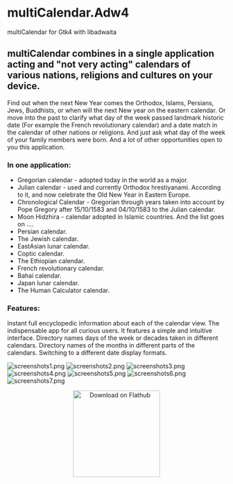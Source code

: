 # multiCalendar.Adw4
multiCalendar for Gtk4 with libadwaita

## multiCalendar combines in a single application acting and "not very acting" calendars of various nations, religions and cultures on your device.

Find out when the next New Year comes the Orthodox, Islams, Persians, Jews, Buddhists, or when will the next New year on the eastern calendar.
Or move into the past to clarify what day of the week passed landmark historic date
(For example the French revolutionary calendar) and a date match in the calendar of other nations or religions.
And just ask what day of the week of your family members were born.
And a lot of other opportunities open to you this application.

### In one application:

  - Gregorian calendar - adopted today in the world as a major.
  - Julian calendar - used and currently Orthodox hrestiyanami. According to it, and now celebrate the Old New Year in Eastern Europe.
  - Chronological Calendar - Gregorian through years taken into account by Pope Gregory after 15/10/1583 and 04/10/1583 to the Julian calendar.
  - Moon Hidzhira - calendar adopted in Islamic countries.
  And the list goes on ....
  - Persian calendar.
  - The Jewish calendar.
  - EastAsian lunar calendar.
  - Coptic calendar.
  - The Ethiopian calendar.
  - French revolutionary calendar.
  - Bahai calendar.
  - Japan lunar calendar.
  - The Human Calculator calendar.

### Features:

Instant full encyclopedic information about each of the calendar view.
The indispensable app for all curious users.
It features a simple and intuitive interface.
Directory names days of the week or decades taken in different calendars.
Directory names of the months in different parts of the calendars.
Switching to a different date display formats.



![screenshots1.png](/data/screenshots/screenshots1.png)
![screenshots2.png](/data/screenshots/screenshots2.png)
![screenshots3.png](/data/screenshots/screenshots3.png)
![screenshots4.png](/data/screenshots/screenshots4.png)
![screenshots5.png](/data/screenshots/screenshots5.png)
![screenshots6.png](/data/screenshots/screenshots6.png)
![screenshots7.png](/data/screenshots/screenshots7.png)

<p align="center">
<a href="https://flathub.org/apps/io.github.r_sergii.multiCalendar">
    <img width="200" src="https://flathub.org/assets/badges/flathub-badge-en.png" alt="Download on Flathub">
</a>
</p>
